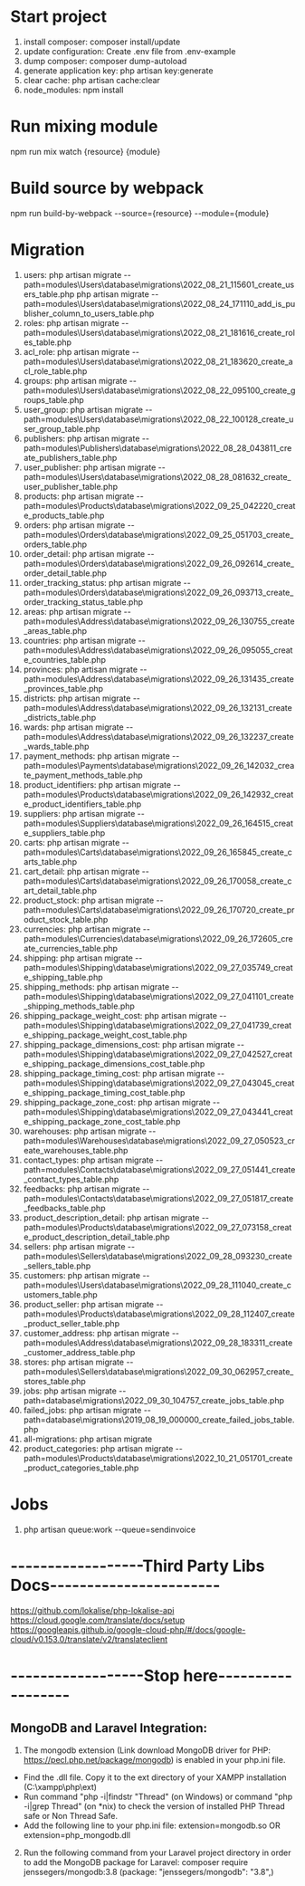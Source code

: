 # Start project
1. install composer: 
        composer install/update
2. update configuration:
        Create .env file from .env-example
3. dump composer: 
        composer dump-autoload
4. generate application key: 
        php artisan key:generate
5. clear cache: 
        php artisan cache:clear
6. node_modules:
        npm install 

# Run mixing module
npm run mix watch {resource} {module}

# Build source by webpack
npm run build-by-webpack --source={resource} --module={module}

# Migration
1. users: 
    php artisan migrate --path=modules\Users\database\migrations\2022_08_21_115601_create_users_table.php
    php artisan migrate --path=modules\Users\database\migrations\2022_08_24_171110_add_is_publisher_column_to_users_table.php
2. roles: php artisan migrate --path=modules\Users\database\migrations\2022_08_21_181616_create_roles_table.php
3. acl_role: php artisan migrate --path=modules\Users\database\migrations\2022_08_21_183620_create_acl_role_table.php
4. groups: php artisan migrate --path=modules\Users\database\migrations\2022_08_22_095100_create_groups_table.php
5. user_group: php artisan migrate --path=modules\Users\database\migrations\2022_08_22_100128_create_user_group_table.php
6. publishers: php artisan migrate --path=modules\Publishers\database\migrations\2022_08_28_043811_create_publishers_table.php
7. user_publisher: php artisan migrate --path=modules\Users\database\migrations\2022_08_28_081632_create_user_publisher_table.php
8. products: php artisan migrate --path=modules\Products\database\migrations\2022_09_25_042220_create_products_table.php
9. orders: php artisan migrate --path=modules\Orders\database\migrations\2022_09_25_051703_create_orders_table.php
10. order_detail: php artisan migrate --path=modules\Orders\database\migrations\2022_09_26_092614_create_order_detail_table.php
11. order_tracking_status: php artisan migrate --path=modules\Orders\database\migrations\2022_09_26_093713_create_order_tracking_status_table.php
12. areas: php artisan migrate --path=modules\Address\database\migrations\2022_09_26_130755_create_areas_table.php
13. countries: php artisan migrate --path=modules\Address\database\migrations\2022_09_26_095055_create_countries_table.php
14. provinces: php artisan migrate --path=modules\Address\database\migrations\2022_09_26_131435_create_provinces_table.php
15. districts: php artisan migrate --path=modules\Address\database\migrations\2022_09_26_132131_create_districts_table.php
16. wards: php artisan migrate --path=modules\Address\database\migrations\2022_09_26_132237_create_wards_table.php
17. payment_methods: php artisan migrate --path=modules\Payments\database\migrations\2022_09_26_142032_create_payment_methods_table.php
18. product_identifiers: php artisan migrate --path=modules\Products\database\migrations\2022_09_26_142932_create_product_identifiers_table.php
19. suppliers: php artisan migrate --path=modules\Suppliers\database\migrations\2022_09_26_164515_create_suppliers_table.php
20. carts: php artisan migrate --path=modules\Carts\database\migrations\2022_09_26_165845_create_carts_table.php
21. cart_detail: php artisan migrate --path=modules\Carts\database\migrations\2022_09_26_170058_create_cart_detail_table.php
22. product_stock: php artisan migrate --path=modules\Carts\database\migrations\2022_09_26_170720_create_product_stock_table.php
23. currencies: php artisan migrate --path=modules\Currencies\database\migrations\2022_09_26_172605_create_currencies_table.php
24. shipping: php artisan migrate --path=modules\Shipping\database\migrations\2022_09_27_035749_create_shipping_table.php
25. shipping_methods: php artisan migrate --path=modules\Shipping\database\migrations\2022_09_27_041101_create_shipping_methods_table.php
26. shipping_package_weight_cost: php artisan migrate --path=modules\Shipping\database\migrations\2022_09_27_041739_create_shipping_package_weight_cost_table.php
27. shipping_package_dimensions_cost: php artisan migrate --path=modules\Shipping\database\migrations\2022_09_27_042527_create_shipping_package_dimensions_cost_table.php
28. shipping_package_timing_cost: php artisan migrate --path=modules\Shipping\database\migrations\2022_09_27_043045_create_shipping_package_timing_cost_table.php
29. shipping_package_zone_cost: php artisan migrate --path=modules\Shipping\database\migrations\2022_09_27_043441_create_shipping_package_zone_cost_table.php
30. warehouses: php artisan migrate --path=modules\Warehouses\database\migrations\2022_09_27_050523_create_warehouses_table.php
31. contact_types: php artisan migrate --path=modules\Contacts\database\migrations\2022_09_27_051441_create_contact_types_table.php
32. feedbacks: php artisan migrate --path=modules\Contacts\database\migrations\2022_09_27_051817_create_feedbacks_table.php
33. product_description_detail: php artisan migrate --path=modules\Products\database\migrations\2022_09_27_073158_create_product_description_detail_table.php
34. sellers: php artisan migrate --path=modules\Sellers\database\migrations\2022_09_28_093230_create_sellers_table.php
35. customers: php artisan migrate --path=modules\Users\database\migrations\2022_09_28_111040_create_customers_table.php
35. product_seller: php artisan migrate --path=modules\Products\database\migrations\2022_09_28_112407_create_product_seller_table.php
36. customer_address: php artisan migrate --path=modules\Address\database\migrations\2022_09_28_183311_create_customer_address_table.php
37. stores: php artisan migrate --path=modules\Sellers\database\migrations\2022_09_30_062957_create_stores_table.php
38. jobs: php artisan migrate --path=database\migrations\2022_09_30_104757_create_jobs_table.php
39. failed_jobs: php artisan migrate --path=database\migrations\2019_08_19_000000_create_failed_jobs_table.php
40. all-migrations: php artisan migrate 
41. product_categories: php artisan migrate --path=modules\Products\database\migrations\2022_10_21_051701_create_product_categories_table.php

# Jobs
1. php artisan queue:work --queue=sendinvoice

# ------------------Third Party Libs Docs-----------------------
https://github.com/lokalise/php-lokalise-api
https://cloud.google.com/translate/docs/setup
https://googleapis.github.io/google-cloud-php/#/docs/google-cloud/v0.153.0/translate/v2/translateclient

# ------------------Stop here------------------
## MongoDB and Laravel Integration:
1. The mongodb extension (Link download MongoDB driver for PHP: https://pecl.php.net/package/mongodb) is enabled in your php.ini file. 
- Find the .dll file. Copy it to the ext directory of your XAMPP installation (C:\xampp\php\ext)
- Run command "php -i|findstr "Thread" (on Windows) or command "php -i|grep Thread" (on *nix) to check the version of installed PHP Thread safe or Non Thread Safe.
- Add the following line to your php.ini file: 
        extension=mongodb.so OR extension=php_mongodb.dll
2. Run the following command from your Laravel project directory in order to add the MongoDB package for Laravel:
        composer require jenssegers/mongodb:3.8 (package: "jenssegers/mongodb": "3.8",)
        

